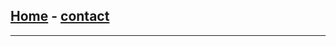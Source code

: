 ## [Home](https://d-bl.github.io) - <a href="https://groundforge.wordpress.com" target="_blank">contact</a>

* * *

